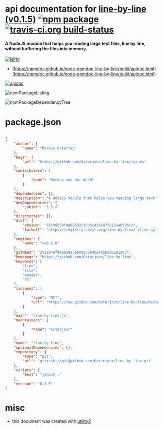# api documentation for  [line-by-line (v0.1.5)](https://github.com/Osterjour/line-by-line)  [![npm package](https://img.shields.io/npm/v/npmdoc-line-by-line.svg?style=flat-square)](https://www.npmjs.org/package/npmdoc-line-by-line) [![travis-ci.org build-status](https://api.travis-ci.org/npmdoc/node-npmdoc-line-by-line.svg)](https://travis-ci.org/npmdoc/node-npmdoc-line-by-line)
#### A NodeJS module that helps you reading large text files, line by line, without buffering the files into memory.

[![NPM](https://nodei.co/npm/line-by-line.png?downloads=true&downloadRank=true&stars=true)](https://www.npmjs.com/package/line-by-line)

- [https://npmdoc.github.io/node-npmdoc-line-by-line/build/apidoc.html](https://npmdoc.github.io/node-npmdoc-line-by-line/build/apidoc.html)

[![apidoc](https://npmdoc.github.io/node-npmdoc-line-by-line/build/screenCapture.buildCi.browser.%252Ftmp%252Fbuild%252Fapidoc.html.png)](https://npmdoc.github.io/node-npmdoc-line-by-line/build/apidoc.html)

![npmPackageListing](https://npmdoc.github.io/node-npmdoc-line-by-line/build/screenCapture.npmPackageListing.svg)

![npmPackageDependencyTree](https://npmdoc.github.io/node-npmdoc-line-by-line/build/screenCapture.npmPackageDependencyTree.svg)



# package.json

```json

{
    "author": {
        "name": "Markus Ostertag"
    },
    "bugs": {
        "url": "https://github.com/Osterjour/line-by-line/issues"
    },
    "contributors": [
        {
            "name": "Markus von der Wehd"
        }
    ],
    "dependencies": {},
    "description": "A NodeJS module that helps you reading large text files, line by line, without buffering the files into memory.",
    "devDependencies": {
        "jshint": "2.5.x"
    },
    "directories": {},
    "dist": {
        "shasum": "19c45b59f0a80632c30b5c43a647fe15aab905c2",
        "tarball": "https://registry.npmjs.org/line-by-line/-/line-by-line-0.1.5.tgz"
    },
    "engines": {
        "node": ">=0.8.0"
    },
    "gitHead": "2511b4ef4aea59a3e6002c084b64abb38b291a93",
    "homepage": "https://github.com/Osterjour/line-by-line",
    "keywords": [
        "line",
        "file",
        "reader",
        "fs"
    ],
    "licenses": [
        {
            "type": "MIT",
            "url": "https://raw.github.com/Osterjour/line-by-line/master/LICENSE.txt"
        }
    ],
    "main": "line-by-line.js",
    "maintainers": [
        {
            "name": "osterjour"
        }
    ],
    "name": "line-by-line",
    "optionalDependencies": {},
    "repository": {
        "type": "git",
        "url": "git+ssh://git@github.com/Osterjour/line-by-line.git"
    },
    "scripts": {
        "test": "jshint ."
    },
    "version": "0.1.5"
}
```



# misc
- this document was created with [utility2](https://github.com/kaizhu256/node-utility2)
